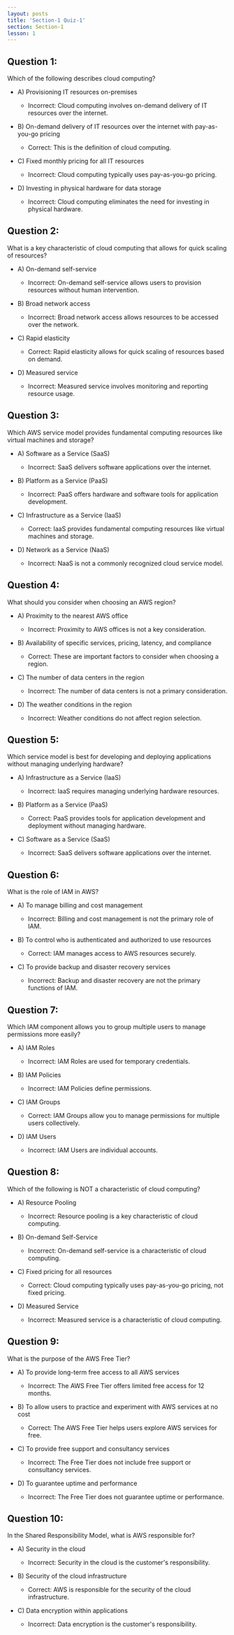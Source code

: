 ```yaml
---
layout: posts
title: 'Section-1 Quiz-1'
section: Section-1
lesson: 1
---
```


<!-- Content Covered Lesson-1, Lesson-2 of Section-1 -->

## Question 1:

Which of the following describes cloud computing?

- A) Provisioning IT resources on-premises

  - Incorrect: Cloud computing involves on-demand delivery of IT resources over the internet.

- B) On-demand delivery of IT resources over the internet with pay-as-you-go pricing

  - Correct: This is the definition of cloud computing.

- C) Fixed monthly pricing for all IT resources

  - Incorrect: Cloud computing typically uses pay-as-you-go pricing.

- D) Investing in physical hardware for data storage
  - Incorrect: Cloud computing eliminates the need for investing in physical hardware.
  <!-- pagebreak -->

## Question 2:

What is a key characteristic of cloud computing that allows for quick scaling of resources?

- A) On-demand self-service

  - Incorrect: On-demand self-service allows users to provision resources without human intervention.

- B) Broad network access

  - Incorrect: Broad network access allows resources to be accessed over the network.

- C) Rapid elasticity

  - Correct: Rapid elasticity allows for quick scaling of resources based on demand.

- D) Measured service
  - Incorrect: Measured service involves monitoring and reporting resource usage.
  <!-- pagebreak -->

## Question 3:

Which AWS service model provides fundamental computing resources like virtual machines and storage?

- A) Software as a Service (SaaS)

  - Incorrect: SaaS delivers software applications over the internet.

- B) Platform as a Service (PaaS)

  - Incorrect: PaaS offers hardware and software tools for application development.

- C) Infrastructure as a Service (IaaS)

  - Correct: IaaS provides fundamental computing resources like virtual machines and storage.

- D) Network as a Service (NaaS)
  - Incorrect: NaaS is not a commonly recognized cloud service model.
  <!-- pagebreak -->

## Question 4:

What should you consider when choosing an AWS region?

- A) Proximity to the nearest AWS office

  - Incorrect: Proximity to AWS offices is not a key consideration.

- B) Availability of specific services, pricing, latency, and compliance

  - Correct: These are important factors to consider when choosing a region.

- C) The number of data centers in the region

  - Incorrect: The number of data centers is not a primary consideration.

- D) The weather conditions in the region
  - Incorrect: Weather conditions do not affect region selection.
  <!-- pagebreak -->

## Question 5:

Which service model is best for developing and deploying applications without managing underlying hardware?

- A) Infrastructure as a Service (IaaS)

  - Incorrect: IaaS requires managing underlying hardware resources.

- B) Platform as a Service (PaaS)

  - Correct: PaaS provides tools for application development and deployment without managing hardware.

- C) Software as a Service (SaaS)
  - Incorrect: SaaS delivers software applications over the internet.
  <!-- pagebreak -->

## Question 6:

What is the role of IAM in AWS?

- A) To manage billing and cost management

  - Incorrect: Billing and cost management is not the primary role of IAM.

- B) To control who is authenticated and authorized to use resources

  - Correct: IAM manages access to AWS resources securely.

- C) To provide backup and disaster recovery services
  - Incorrect: Backup and disaster recovery are not the primary functions of IAM.
  <!-- pagebreak -->

## Question 7:

Which IAM component allows you to group multiple users to manage permissions more easily?

- A) IAM Roles

  - Incorrect: IAM Roles are used for temporary credentials.

- B) IAM Policies

  - Incorrect: IAM Policies define permissions.

- C) IAM Groups

  - Correct: IAM Groups allow you to manage permissions for multiple users collectively.

- D) IAM Users
  - Incorrect: IAM Users are individual accounts.
  <!-- pagebreak -->

## Question 8:

Which of the following is NOT a characteristic of cloud computing?

- A) Resource Pooling

  - Incorrect: Resource pooling is a key characteristic of cloud computing.

- B) On-demand Self-Service

  - Incorrect: On-demand self-service is a characteristic of cloud computing.

- C) Fixed pricing for all resources

  - Correct: Cloud computing typically uses pay-as-you-go pricing, not fixed pricing.

- D) Measured Service
  - Incorrect: Measured service is a characteristic of cloud computing.
  <!-- pagebreak -->

## Question 9:

What is the purpose of the AWS Free Tier?

- A) To provide long-term free access to all AWS services

  - Incorrect: The AWS Free Tier offers limited free access for 12 months.

- B) To allow users to practice and experiment with AWS services at no cost

  - Correct: The AWS Free Tier helps users explore AWS services for free.

- C) To provide free support and consultancy services

  - Incorrect: The Free Tier does not include free support or consultancy services.

- D) To guarantee uptime and performance
  - Incorrect: The Free Tier does not guarantee uptime or performance.
  <!-- pagebreak -->

## Question 10:

In the Shared Responsibility Model, what is AWS responsible for?

- A) Security in the cloud

  - Incorrect: Security in the cloud is the customer's responsibility.

- B) Security of the cloud infrastructure

  - Correct: AWS is responsible for the security of the cloud infrastructure.

- C) Data encryption within applications
  - Incorrect: Data encryption is the customer's responsibility.
